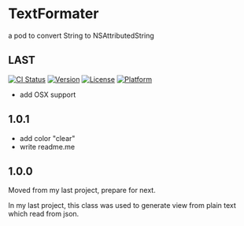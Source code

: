 # TextFormater
a pod to convert String to NSAttributedString

## LAST
[![CI Status](http://img.shields.io/travis/1Fr3dG/TextFormater.svg?style=flat)](https://travis-ci.org/1Fr3dG/TextFormater)
[![Version](https://img.shields.io/cocoapods/v/TextFormater.svg?style=flat)](http://cocoapods.org/pods/TextFormater)
[![License](https://img.shields.io/cocoapods/l/TextFormater.svg?style=flat)](http://cocoapods.org/pods/TextFormater)
[![Platform](https://img.shields.io/cocoapods/p/TextFormater.svg?style=flat)](http://cocoapods.org/pods/TextFormater)

* add OSX support

## 1.0.1

* add color "clear"
* write readme.me

## 1.0.0
Moved from my last project, prepare for next.

In my last project, this class was used to generate view from plain text which read from json.